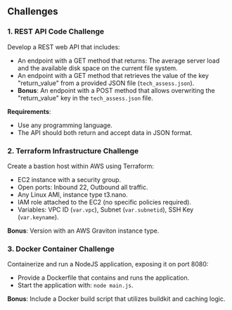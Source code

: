 
## Challenges

### 1. **REST API Code Challenge**

Develop a REST web API that includes:
- An endpoint with a GET method that returns: The average server load and the available disk space on the current file system.
- An endpoint with a GET method that retrieves the value of the key "return_value" from a provided JSON file (`tech_assess.json`).
- **Bonus**: An endpoint with a POST method that allows overwriting the "return_value" key in the `tech_assess.json` file.

**Requirements**:
- Use any programming language.
- The API should both return and accept data in JSON format.

### 2. **Terraform Infrastructure Challenge**

Create a bastion host within AWS using Terraform:
- EC2 instance with a security group.
- Open ports: Inbound 22, Outbound all traffic.
- Any Linux AMI, instance type t3.nano.
- IAM role attached to the EC2 (no specific policies required).
- Variables: VPC ID (`var.vpc`), Subnet (`var.subnetid`), SSH Key (`var.keyname`).

**Bonus**: Version with an AWS Graviton instance type.

### 3. **Docker Container Challenge**

Containerize and run a NodeJS application, exposing it on port 8080:
- Provide a Dockerfile that contains and runs the application.
- Start the application with: `node main.js`.

**Bonus**: Include a Docker build script that utilizes buildkit and caching logic.

